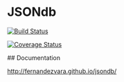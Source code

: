 JSONdb
======

[![Build Status](https://travis-ci.org/fernandezvara/jsondb.svg?branch=master)](https://travis-ci.org/fernandezvara/jsondb)

[![Coverage Status](https://coveralls.io/repos/fernandezvara/jsondb/badge.svg)](https://coveralls.io/r/fernandezvara/jsondb)

## Documentation

http://fernandezvara.github.io/jsondb/
